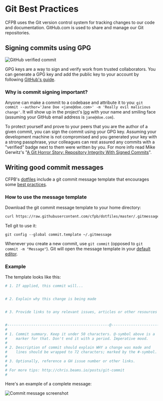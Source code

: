# Git Best Practices

CFPB uses the Git version control system for tracking changes to our code and documentation.
GitHub.com is used to share and manage our Git repositories.

## Signing commits using GPG

![GitHub verified commit](https://raw.githubusercontent.com/cfpb/development/reorg/img/github-verified.png)

GPG keys are a way to sign and verify work from trusted collaborators.
You can generate a GPG key and add the public key to your account by following
[GitHub's guide](https://help.github.com/articles/signing-commits-with-gpg/).

### Why is commit signing important?

Anyone can make a commit to a codebase and attribute it to you:
`git commit --author='Jane Doe <jane@doe.com>' -m 'Really evil malicious change'`.
It will show up in the project's [log](https://github.com/cfpb/capital-framework/commits/master)
with your name and smiling face (assuming your GitHub email address is `jane@doe.com`).

To protect yourself and prove to your peers that you are the author of a given commit,
you can sign the commit using your GPG key.
Assuming your development machine is not compromised and you generated your key with a strong passphrase,
your colleagues can rest assured any commits with a "verified" badge next to them were written by you.
For more info read Mike Gerwitz's "[A Git Horror Story: Repository Integrity With Signed Commits](https://mikegerwitz.com/papers/git-horror-story)".

## Writing good commit messages

CFPB's [dotfiles](https://github.com/cfpb/dotfiles) include a git commit message template that encourages some
[best practices](https://chris.beams.io/posts/git-commit/).

### How to use the message template

Download the git commit message template to your home directory:

```sh
curl https://raw.githubusercontent.com/cfpb/dotfiles/master/.gitmessage -o ~/.gitmessage
```

Tell git to use it:

```
git config --global commit.template ~/.gitmessage
```

Whenever you create a new commit, use `git commit` (opposed to `git commit -m "Message"`).
Git will open the message template in your [default editor](https://help.github.com/articles/associating-text-editors-with-git/).

### Example

The template looks like this:

```sh
# 1. If applied, this commit will...


# 2. Explain why this change is being made


# 3. Provide links to any relevant issues, articles or other resources


#-----------------------------------------------@----------------------#
#
# 1. Commit summary. Keep it under 50 characters. @-symbol above is a
#    marker for that. Don't end it with a period. Imperative mood.
#
# 2. Description of commit should explain WHY a change was made and
#    lines should be wrapped to 72 characters; marked by the #-symbol.
#
# 3. Optionally, reference a GH issue number or other links.
#
# For more tips: http://chris.beams.io/posts/git-commit
#
```

Here's an example of a complete message:

![Commit message screenshot](https://raw.githubusercontent.com/cfpb/development/reorg/img/commit-message.png)
